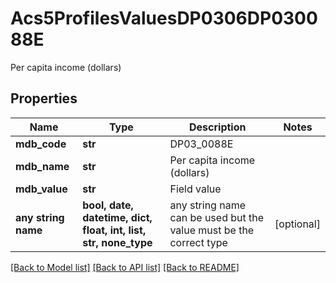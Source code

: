 # Acs5ProfilesValuesDP0306DP030088E

Per capita income (dollars)

## Properties
Name | Type | Description | Notes
------------ | ------------- | ------------- | -------------
**mdb_code** | **str** | DP03_0088E | 
**mdb_name** | **str** | Per capita income (dollars) | 
**mdb_value** | **str** | Field value | 
**any string name** | **bool, date, datetime, dict, float, int, list, str, none_type** | any string name can be used but the value must be the correct type | [optional]

[[Back to Model list]](../README.md#documentation-for-models) [[Back to API list]](../README.md#documentation-for-api-endpoints) [[Back to README]](../README.md)


